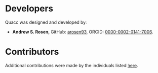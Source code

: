 # Developers

Quacc was designed and developed by:

- **Andrew S. Rosen**, GitHub: [arosen93](https://github.com/arosen93), ORCID: [0000-0002-0141-7006](https://orcid.org/0000-0002-0141-7006).

# Contributors

Additional contributions were made by the individuals listed [here](https://github.com/arosen93/quacc/graphs/contributors).
